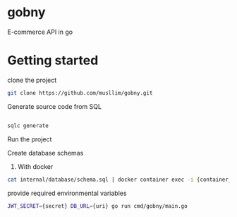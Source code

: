 # gobny
E-commerce API in go

# Getting started

clone the project

```bash
git clone https://github.com/musllim/gobny.git
```
Generate source code from SQL

```bash

sqlc generate

```
Run the project

Create database schemas
1. With docker

```bash
cat internal/database/schema.sql | docker container exec -i {container_name} psql -U postgres
```
provide required environmental variables

```bash
JWT_SECRET={secret} DB_URL={uri} go run cmd/gobny/main.go
```

